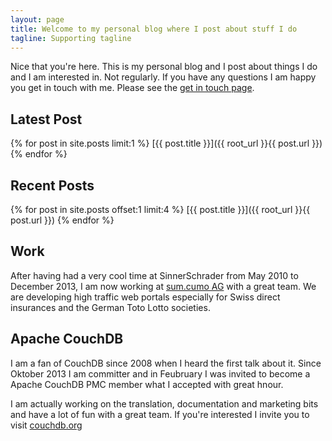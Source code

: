 ```yaml
---
layout: page
title: Welcome to my personal blog where I post about stuff I do
tagline: Supporting tagline
---
```


Nice that you're here. This is my personal blog and I post about things I do and I am interested in. Not regularly. If you have any questions I am happy you get in touch with me. Please see the [get in touch page](pages/get_in_touch.html).

## Latest Post
{% for post in site.posts limit:1 %}
  [{{ post.title }}]({{ root_url }}{{ post.url }})
{% endfor %}
## Recent Posts
{% for post in site.posts offset:1 limit:4 %}
  [{{ post.title }}]({{ root_url }}{{ post.url }})
{% endfor %}

## Work

After having had a very cool time at SinnerSchrader from May 2010 to December 2013, I am now working at [sum.cumo AG](http://sumcumo.com) with a great team. We are developing high traffic web portals especially for Swiss direct insurances and the German Toto Lotto societies.

## Apache CouchDB

I am a fan of CouchDB since 2008 when I heard the first talk about it. Since Oktober 2013 I am committer and in Feubruary I was invited to become a Apache CouchDB PMC member what I accepted with great hnour. 

I am actually working on the translation, documentation and marketing bits and have a lot of fun with a great team. If you're interested I invite you to visit [couchdb.org](http://couchdb.org)



